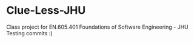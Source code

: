 # Clue-Less-JHU
Class project for EN.605.401 Foundations of Software Engineering - JHU
Testing commits :)
